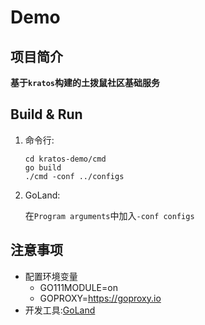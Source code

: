 # Demo

## 项目简介
**基于`kratos`构建的土拨鼠社区基础服务**
## Build & Run
1. 命令行:
    ```shell script
    cd kratos-demo/cmd
    go build
    ./cmd -conf ../configs
    ```
2. GoLand:

    在`Program arguments`中加入`-conf configs`
## 注意事项
- 配置环境变量
  - GO111MODULE=on
  - GOPROXY=https://goproxy.io
- 开发工具:[GoLand](https://www.jetbrains.com/go/)